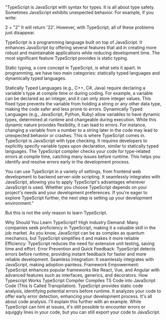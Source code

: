 "TypeScript is JavaScript with syntax for types. It is all about type safety. Sometimes JavaScript exhibits unexpected behavior. For example, if you write:

2 + "2"
It will return '22'. However, with TypeScript, all of these problems just disappear.

TypeScript is a programming language built on top of JavaScript. It enhances JavaScript by offering several features that aid in creating more robust and maintainable applications while reducing development time. The most significant feature TypeScript provides is static typing.

Static typing, a core concept in TypeScript, is what sets it apart. In programming, we have two main categories: statically typed languages and dynamically typed languages.

Statically Typed Languages (e.g., C++, C#, Java) require declaring a variable's type at compile time or during coding. For example, a variable can be declared as an integer, and it can only store integer values. This fixed type prevents the variable from holding a string or any other data type, making the code safer and less prone to errors.
Dynamically Typed Languages (e.g., JavaScript, Python, Ruby) allow variables to have dynamic types, determined at runtime and changeable during execution. While this dynamic nature provides flexibility, it can lead to errors. For instance, changing a variable from a number to a string later in the code may lead to unexpected behavior or crashes.
This is where TypeScript comes in. TypeScript is JavaScript with type checking. It requires developers to explicitly specify variable types upon declaration, similar to statically typed languages. The TypeScript compiler checks your code for type-related errors at compile time, catching many issues before runtime. This helps you identify and resolve errors early in the development process.

You can use TypeScript in a variety of settings, from frontend web development to backend server-side scripting. It seamlessly integrates with JavaScript, allowing you to apply TypeScript's advantages wherever JavaScript is used. Whether you choose TypeScript depends on your project's needs and your development preferences. If you're eager to explore TypeScript further, the next step is setting up your development environment."

But this is not the only reason to learn TypeScript.

Why Should You Learn TypeScript?
High Industry Demand: Many companies seek proficiency in TypeScript, making it a valuable skill in the job market.
As you know, JavaScript can be as complex as quantum mechanics, but TypeScript simplifies it and makes it more reliable
Efficiency: TypeScript reduces the need for extensive unit testing, saving time and effort.
Error Prevention and Quick Feedback: TypeScript detects errors before runtime, providing instant feedback for faster and more reliable development.
Seamless Integration: It seamlessly integrates with JavaScript, making adoption painless.
Framework Empowerment: TypeScript enhances popular frameworks like React, Vue, and Angular with advanced features such as interfaces, generics, and decorators.
How Typescript Works
TypeScript Compiler Compiles TS Code into JavaScript Code (This Is Called Transpilation).
TypeScript provides static code analysis, identifying potential errors before runtime. It analyzes your code to offer early error detection, enhancing your development process. It's all about code analysis.
I'll explain this further with an example. While TypeScript can hint at issues, it's still possible to encounter errors or squiggly lines in your code, but you can still export your code to JavaScript.
